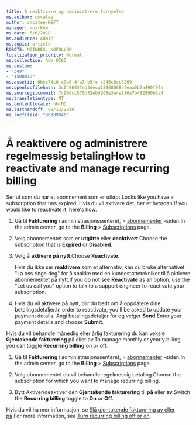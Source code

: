 ```yaml
---
title: Å reaktivere og administrere fornyelse
ms.author: cmcatee
author: cmcatee-MSFT
manager: mnirkhe
ms.date: 6/6/2018
ms.audience: Admin
ms.topic: article
ROBOTS: NOINDEX, NOFOLLOW
localization_priority: Normal
ms.collection: Adm_O365
ms.custom:
- "349"
- "1500012"
ms.assetid: 6bec74c6-c7a6-4fa7-b5fc-c246c6ec5269
ms.openlocfilehash: 3c049644fed3deca18968068afeaa0b7a490f9fe
ms.sourcegitcommit: 7c90dcc570d32ebd968e3e4e816a7b482890b3a4
ms.translationtype: MT
ms.contentlocale: nb-NO
ms.lasthandoff: 08/13/2019
ms.locfileid: "36389945"
---
```

# <a name="how-to-reactivate-and-manage-recurring-billing"></a><span data-ttu-id="bb94b-102">Å reaktivere og administrere regelmessig betaling</span><span class="sxs-lookup"><span data-stu-id="bb94b-102">How to reactivate and manage recurring billing</span></span>

<span data-ttu-id="bb94b-103">Ser ut som du har et abonnement som er utløpt.</span><span class="sxs-lookup"><span data-stu-id="bb94b-103">Looks like you have a subscription that has expired.</span></span> <span data-ttu-id="bb94b-104">Hvis du vil aktivere det, her er hvordan.</span><span class="sxs-lookup"><span data-stu-id="bb94b-104">If you would like to reactivate it, here's how.</span></span>
  
1. <span data-ttu-id="bb94b-105">Gå til **Fakturering** i administrasjonssenteret, \> [abonnementer](https://go.microsoft.com/fwlink/p/?linkid=842054) -siden.</span><span class="sxs-lookup"><span data-stu-id="bb94b-105">In the admin center, go to the **Billing** \> [Subscriptions](https://go.microsoft.com/fwlink/p/?linkid=842054) page.</span></span>

2. <span data-ttu-id="bb94b-106">Velg abonnementet som er **utgåtte** eller **deaktivert**.</span><span class="sxs-lookup"><span data-stu-id="bb94b-106">Choose the subscription that is **Expired** or **Disabled**.</span></span>

3. <span data-ttu-id="bb94b-107">Velg å **aktivere på nytt**.</span><span class="sxs-lookup"><span data-stu-id="bb94b-107">Choose **Reactivate**.</span></span>

    <span data-ttu-id="bb94b-108">Hvis du ikke ser **reaktivere** som et alternativ, kan du bruke alternativet "La oss ringe deg" for å snakke med en kundestøttetekniker til å aktivere abonnementet på nytt.</span><span class="sxs-lookup"><span data-stu-id="bb94b-108">If you do not see **Reactivate** as an option, use the "Let us call you" option to talk to a support engineer to reactivate your subscription.</span></span>

4. <span data-ttu-id="bb94b-109">Hvis du vil aktivere på nytt, blir du bedt om å oppdatere dine betalingsdetaljer.</span><span class="sxs-lookup"><span data-stu-id="bb94b-109">In order to reactivate, you'll be asked to update your payment details.</span></span> <span data-ttu-id="bb94b-110">Angi betalingsdetaljer for og velger **Send**.</span><span class="sxs-lookup"><span data-stu-id="bb94b-110">Enter your payment details and choose **Submit**.</span></span>

<span data-ttu-id="bb94b-111">Hvis du vil behandle månedlig eller årlig fakturering du kan veksle **Gjentakende fakturering** på eller av.</span><span class="sxs-lookup"><span data-stu-id="bb94b-111">To manage monthly or yearly billing you can toggle **Recurring billing** on or off.</span></span>
  
1. <span data-ttu-id="bb94b-112">Gå til **Fakturering** i administrasjonssenteret, \> [abonnementer](https://go.microsoft.com/fwlink/p/?linkid=842054) -siden.</span><span class="sxs-lookup"><span data-stu-id="bb94b-112">In the admin center, go to the **Billing** \> [Subscriptions](https://go.microsoft.com/fwlink/p/?linkid=842054) page.</span></span>

2. <span data-ttu-id="bb94b-113">Velg abonnementet du vil behandle regelmessig betaling.</span><span class="sxs-lookup"><span data-stu-id="bb94b-113">Choose the subscription for which you want to manage recurring billing.</span></span>

3. <span data-ttu-id="bb94b-114">Bytt Aktiver/deaktiver den **Gjentakende fakturering** til **på** eller **av**.</span><span class="sxs-lookup"><span data-stu-id="bb94b-114">Switch the **Recurring billing** toggle to **On** or **Off**.</span></span>

<span data-ttu-id="bb94b-115">Hvis du vil ha mer informasjon, se [Slå gjentakende fakturering av eller på](https://docs.microsoft.com/en-us/office365/admin/subscriptions-and-billing/renew-your-subscription#turn-recurring-billing-off-or-on).</span><span class="sxs-lookup"><span data-stu-id="bb94b-115">For more information, see [Turn recurring billing off or on](https://docs.microsoft.com/en-us/office365/admin/subscriptions-and-billing/renew-your-subscription#turn-recurring-billing-off-or-on).</span></span>